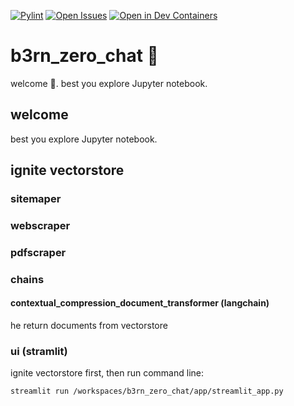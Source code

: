 [![Pylint](https://github.com/tabee/b3rn_zero_chat/actions/workflows/pylint.yml/badge.svg?branch=main)](https://github.com/tabee/b3rn_zero_chat/actions/workflows/pylint.yml)
[![Open Issues](https://img.shields.io/github/issues-raw/tabee/b3rn_zero_chat)](https://github.com/tabee/b3rn_zero_chat/issues)
[![Open in Dev Containers](https://img.shields.io/static/v1?label=Dev%20Containers&message=Open&color=blue&logo=visualstudiocode)](https://vscode.dev/redirect?url=vscode://ms-vscode-remote.remote-containers/cloneInVolume?url=https://github.com/tabee/b3rn_zero_chat)

# b3rn_zero_chat 🤖

welcome 🫶. best you explore Jupyter notebook.

## welcome
best you explore Jupyter notebook.

## ignite vectorstore
### sitemaper
### webscraper
### pdfscraper
### chains
#### contextual_compression_document_transformer (langchain)
he return documents from vectorstore
### ui (stramlit)
ignite vectorstore first, then run command line:
```
streamlit run /workspaces/b3rn_zero_chat/app/streamlit_app.py
```

